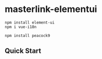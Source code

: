 # masterlink-elementui

``` dependencies
npm install element-ui
npm i vue-i18n
```

```shell
npm install peacock9
```

## Quick Start

``` javascript
